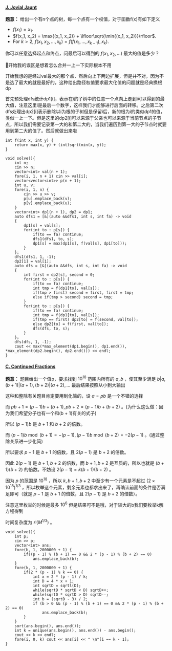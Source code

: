#### [J. Jovial Jaunt](https://codeforces.com/gym/105012/problem/J)

**题意：** 给出一个有n个点的树，每一个点有一个权值，对于函数f(x)有如下定义

-   $f(x_1) = x_1$.
-   $f(x_1, x_2) = \max{(x_1, x_2)} + \lfloor\sqrt{\min{(x_1, x_2)}}\rfloor$.
-   For $k > 2$, $f(x_1, x_2, \ldots, x_k) = f(f(x_1,\ldots, x_{k-1}), x_k)$.

你可以任意选择起点和终点，问最后可以得到的 $f(x_1, x_2, ...)$ 最大的值是多少？

🔔开始我的误区是想着怎么合并一上一下实际根本不用

开始我想的是经过val最大的那个点，然后向上下两边扩展，但是并不对，因为不是选了最大的就是最好的，这种给出路径权值要求最大化值的问题就是经典换根dp

首先预处理dfs统计dp1[i]，表示在i的子树中的任意一个点向上走到i可以得到的最大值，注意这里i是最后一个数字，这样我们才能够进行后面的转移。之后第二次dfs处理出dp2[i]表示删除以i为根的子树但是保留i后，新的根为i的类似dp1的值，类似一上一下。但是这里的dp2[i]可以来源于父亲也可以来源于当前节点的子节点，所以我们需要记录第一大的和第二大的，当我们遍历到第一大的子节点时就要用到第二大的值了。然后就做出来啦

```cpp[]
int f(int x, int y) {
    return max(x, y) + (int)sqrt(min(x, y));
}

void solve(){
    int n;
    cin >> n;
    vector<int> val(n + 1);
    fore(i, 1, n + 1) cin >> val[i];
    vector<vector<int>> p(n + 1);
    int u, v;
    fore(i, 1, n) {
        cin >> u >> v;
        p[u].emplace_back(v);
        p[v].emplace_back(u);
    }
    vector<int> dp1(n + 1), dp2 = dp1;
    auto dfs1 = [&](auto &&dfs1, int s, int fa) -> void
    {
        dp1[s] = val[s];
        for(int to : p[s]) {
            if(to == fa) continue;
            dfs1(dfs1, to, s);
            dp1[s] = max(dp1[s], f(val[s], dp1[to]));
        }
    };
    dfs1(dfs1, 1, -1);
    dp2[1] = val[1];
    auto dfs = [&](auto &&dfs, int s, int fa) -> void
    {
        int first = dp2[s], second = 0;
        for(int to : p[s]) {
            if(to == fa) continue;
            int tmp = f(dp1[to], val[s]);
            if(tmp > first) second = first, first = tmp;
            else if(tmp > second) second = tmp;
        }
        for(int to : p[s]) {
            if(to == fa) continue;
            int tmp = f(dp1[to], val[s]);
            if(tmp == first) dp2[to] = f(second, val[to]);
            else dp2[to] = f(first, val[to]);
            dfs(dfs, to, s);
        }
    };
    dfs(dfs, 1, -1);
    cout << max(*max_element(dp1.begin(), dp1.end()), *max_element(dp2.begin(), dp2.end())) << endl;
}
```
#### [C. Continued Fractions](https://codeforces.com/gym/104854/problem/C)

**题意：** 题目给出一个值p，要求找到 $10^{18}$ 范围内所有的 $a, b$ ，使其至少满足 $b | a, (b + 1) | (a + 1), (b + 2) | (a + 2), ...$ 最后结果按照从小到大输出

这种和整除有关题目肯定要用到化简的，设 $a = pb$ 是一个不错的选择

而 $pb+1=(p-1)b+(b+1), pb+2=(p-1)b+(b+2)$ 。(为什么这么做：因为我们希望分子也有一个和(b + 1)有关的式子)

所以 $(p-1)b$ 是 $b+1$ 和 $b+2$ 的倍数。

而 $(p-1)b\bmod (b+1)=-(p-1), (p-1)b\bmod(b+2)=-2(p-1)$ 。(通过整除关系进一步化简)

所以要求 $p-1$ 是 $b+1$ 的倍数，且 $2(p-1)$ 是 $b+2$ 的倍数。

因此 $2(p-1)$ 是 $b+1,b+2$ 的倍数，而 $b+1,b+2$ 是互质的，所以也就是 $(b+1)(b+2)$ 的倍数。不妨设 $2(p-1)=k(b+1)(b+2)$ 。

因为 $p$ 的范围是 $10^{18}$ ，所以 $k,b+1,b+2$ 中至少有一个元素是不超过 $(2\times 10^{18})^{1/3}$ ，所以枚举这个元素，剩余元素也都求出来了，再确认前面的条件是否满足即可（就是 $p-1$ 是 $b+1$ 的倍数，且 $2(p-1)$ 是 $b+2$ 的倍数）。

注意这里枚举的时候是最多 $10^6$ 但是结果可不是哦，对于较大的b我们要枚举k解方程得到

时间复杂度为 $\mathcal{O}(M^{1/3})$ 。

```cpp[]
void solve(){
    int p;
    cin >> p;
    vector<int> ans;
    fore(b, 1, 2000000 + 1) {
        if((p - 1) % (b + 1) == 0 && 2 * (p - 1) % (b + 2) == 0)
            ans.emplace_back(b);
    }
    fore(k, 1, 2000000 + 1) {
        if(2 * (p - 1) % k == 0) {
            int x = 2 * (p - 1) / k;
            int D = 4 * x + 1;
            int sqrtD = sqrtl(D);
            while(sqrtD * sqrtD < D) sqrtD++;
            while(sqrtD * sqrtD > D) sqrtD--;
            int b = (sqrtD - 3) / 2;
            if (b > 0 && (p - 1) % (b + 1) == 0 && 2 * (p - 1) % (b + 2) == 0)
                ans.emplace_back(b);
        }
    }
    sort(ans.begin(), ans.end());
    int k = unique(ans.begin(), ans.end()) - ans.begin();
    cout << k << endl;
    fore(i, 0, k) cout << ans[i] << " \n"[i == k - 1];
}
```

